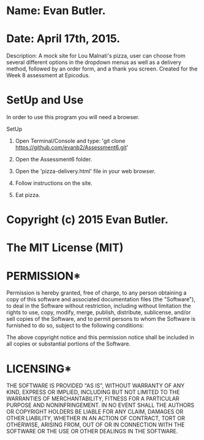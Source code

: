 # Name: Evan Butler.
# Date: April 17th, 2015.

Description: A mock site for Lou Malnati's pizza, user can choose from several different options in the dropdown menus as well as a delivery method, followed by an order form, and a thank you screen. Created for the Week 8 assessment at Epicodus.

# SetUp and Use
In order to use this program you will need a browser.

SetUp

1. Open Terminal/Console and type: 'git clone https://github.com/evanb2/Assessment6.git'

2. Open the Assessment6 folder.

3. Open the 'pizza-delivery.html' file in your web browser.

4. Follow instructions on the site.

5. Eat pizza.

# Copyright (c) 2015 Evan Butler.

# The MIT License (MIT)

# PERMISSION*
Permission is hereby granted, free of charge, to any person obtaining a copy of
this software and associated documentation files (the "Software"), to deal in
the Software without restriction, including without limitation the rights to
use, copy, modify, merge, publish, distribute, sublicense, and/or sell copies
of the Software, and to permit persons to whom the Software is furnished to
do so, subject to the following conditions:

The above copyright notice and this permission notice shall be included in all
 copies or substantial portions of the Software.

# LICENSING*
THE SOFTWARE IS PROVIDED "AS IS", WITHOUT WARRANTY OF ANY KIND, EXPRESS OR
 IMPLIED, INCLUDING BUT NOT LIMITED TO THE WARRANTIES OF MERCHANTABILITY,
FITNESS FOR A PARTICULAR PURPOSE AND NONINFRINGEMENT. IN NO EVENT SHALL THE
AUTHORS OR COPYRIGHT HOLDERS BE LIABLE FOR ANY CLAIM, DAMAGES OR OTHER
LIABILITY, WHETHER IN AN ACTION OF CONTRACT, TORT OR OTHERWISE, ARISING
FROM, OUT OF OR IN CONNECTION WITH THE SOFTWARE OR THE USE OR OTHER
DEALINGS IN THE SOFTWARE.

